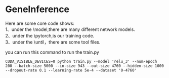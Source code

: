 # GeneInference

Here are some core code shows:  
1、under the \model,there are many different network models.  
2、under the \pytorch,is our training code.  
3、under the \until，there are some tool files.  

you can run this command to run the train.py  
```
CUDA_VISIBLE_DEVICES=0 python train.py --model 'relu_3' --num-epoch 200 --batch-size 5000 --in-size 943 --out-size 4760 --hidden-size 1000 --dropout-rate 0.1 --learning-rate 5e-4 --dataset '0-4760'
```
